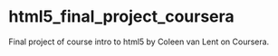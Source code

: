 # html5_final_project_coursera
Final project of course intro to html5 by Coleen van Lent on Coursera.
